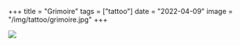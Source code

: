 +++
title = "Grimoire"
tags = ["tattoo"]
date = "2022-04-09"
image = "/img/tattoo/grimoire.jpg"
+++

![](/img/tattoo/grimoire.jpg)
